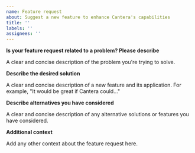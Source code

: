 ```yaml
---
name: Feature request
about: Suggest a new feature to enhance Cantera's capabilities
title: ''
labels: ''
assignees: ''
---
```


**Is your feature request related to a problem? Please describe**

A clear and concise description of the problem you're trying to solve.

**Describe the desired solution**

A clear and concise description of a new feature and its application. For
example, "It would be great if Cantera could..."

**Describe alternatives you have considered**

A clear and concise description of any alternative solutions or features you
have considered.

**Additional context**

Add any other context about the feature request here.
